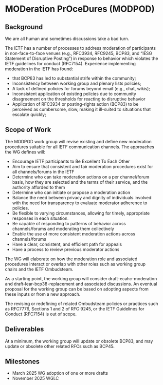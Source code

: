# MODeration PrOceDures (MODPOD)

## Background

We are all human and sometimes discussions take a bad turn.

The IETF has a number of processes to address moderation of participants in non-face-to-face venues (e.g., RFC3934, RFC9245, BCP83, and “IESG Statement of Disruptive Posting”) in response to behavior which violates the IETF guidelines for conduct (RFC7154).  Experience implementing moderation in the IETF has found:

- that BCP83 has led to substantial strife within the community; 
- Inconsistency between working group and plenary lists policies;
- A lack of defined policies for forums beyond email (e.g., chat, wikis);
- Inconsistent application of existing policies due to community disagreement on the thresholds for reacting to disruptive behavior
- Application of RFC3934 or posting-rights action (BCP83) to be perceived as cumbersome, slow, making it ill-suited to situations that escalate quickly;


## Scope of Work

The MODPOD work group will revise existing and define new moderation procedures suitable for all IETF communication channels.  The approaches the WG defines will:

- Encourage IETF participants to Be Excellent To Each Other
- Aim to ensure that consistent and fair moderation procedures exist for all channels/forums in the IETF
- Determine who can take moderation actions on a per channel/forum basis, how they are selected and the terms of their service, and the authority afforded to them
- Determine who can initiate or propose a moderation action
- Balance the need between privacy and dignity of individuals involved with the need for transparency to evaluate moderator adherence to policies.
- Be flexible to varying circumstances, allowing for timely, appropriate responses in each situation.
- Be capable of responding to patterns of behavior across channels/forums and moderating them collectively
- Enable the use of more consistent moderation actions across channels/forums
- Have a clear, consistent, and efficient path for appeals
- Have a process to review previous moderator actions

The WG will elaborate on how the moderation role and associated procedures interact or overlap with other roles such as working group chairs and the IETF Ombudsteam.

As a starting point, the working group will consider draft-ecahc-moderation and draft-lear-bcp38-replacement and associated discussions.  An eventual proposal for the working group can be based on adopting aspects from these inputs or from a new approach.

The revising or redefining of related Ombudsteam policies or practices such as RFC7776, Sections 1 and 2 of RFC 9245, or the IETF Guidelines for Conduct (RFC7154) is out of scope.

## Deliverables

At a minimum, the working group will update or obsolete BCP83, and may update or obsolete other related RFCs such as BCP45.

## Milestones

- March 2025 WG adoption of one or more drafts
- November 2025 WGLC
